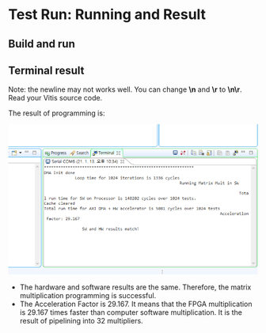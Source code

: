 # Test Run: Running and Result

## Build and run

## Terminal result

Note: the newline may not works well. You can change **\n** and **\r** to **\n\r**. Read your Vitis source code.

The result of programming is:

![Test%20Run%20Running%20and%20Result%201ee1dab735f541278da9724059617203/Untitled.png](Test%20Run%20Running%20and%20Result%201ee1dab735f541278da9724059617203/Untitled.png)

- The hardware and software results are the same. Therefore, the matrix multiplication programming is successful.
- The Acceleration Factor is 29.167. It means that the FPGA multiplication is 29.167 times faster than computer software multiplication. It is the result of pipelining into 32 multipliers.